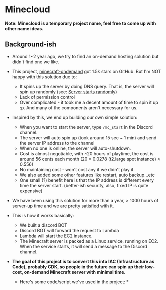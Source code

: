 # Minecloud
**Note: Minecloud is a temporary project name, feel free to come up with other name ideas.**

## Background-ish
* Around 1~2 year ago, we try to find an on-demand hosting solution but didn't find one we like.
* This project, [minecraft-ondemand](https://github.com/doctorray117/minecraft-ondemand) got 1.5k stars on GitHub. But I'm NOT happy with this solution due to:
  *  It spins up the server by doing DNS query. That is, the server will spin up randomly (see: [Server starts randomly](https://github.com/doctorray117/minecraft-ondemand))
  *  Lack of permission control  
  *  Over complicated - it took me a decent amount of time to spin it up :p. And many of the components aren't necessary for us.

* Inspired by this, we end up building our own simple solution:
    * When you want to start the server, type `/mc_start` in the Discord channel.
    * The server will auto spin up (took around 15 sec ~ 1 min) and send the server IP address to the channel
    * When no one is online, the server will auto-shutdown.
    * Cost is almost negotiable, with ~20 hours of playtime, the cost is around 56 cents each month (20 * 0.0278 (t2.large spot instance) ≈ 0.556)
    * No maintaining cost - won't cost any if we didn't play it.  
    * We also added some other features like restart, auto backup...etc
    * One small (?) benefit here is that the IP address is different every time the server start. (better-ish security, also, fixed IP is quite expensive)
* We have been using this solution for more than a year, > 1000 hours of server-up time and we are pretty satisfied with it.
* This is how it works basically:
    *  We built a discord BOT
    *  Discord BOT will forward the request to Lambda
    *  Lambda will start the EC2 instance.
    *  The Minecraft server is packed as a Linux service, running on EC2. When the service starts, it will send a message to the Discord channel.
*  **The goal of this project is to convert this into IAC (Infrastructure as Code), probably CDK, so people in the future can spin up their low-cost, on-demand Minecraft server with minimal time.**
   * Here's some code/script we've used in the project: 
     *   
